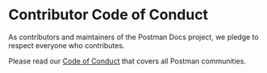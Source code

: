 # Contributor Code of Conduct

As contributors and maintainers of the Postman Docs project, we pledge to respect everyone who contributes.

Please read our [Code of Conduct](https://community.getpostman.com/t/postman-code-of-conduct/5 "Postman's Code of Conduct") that covers all Postman communities.
